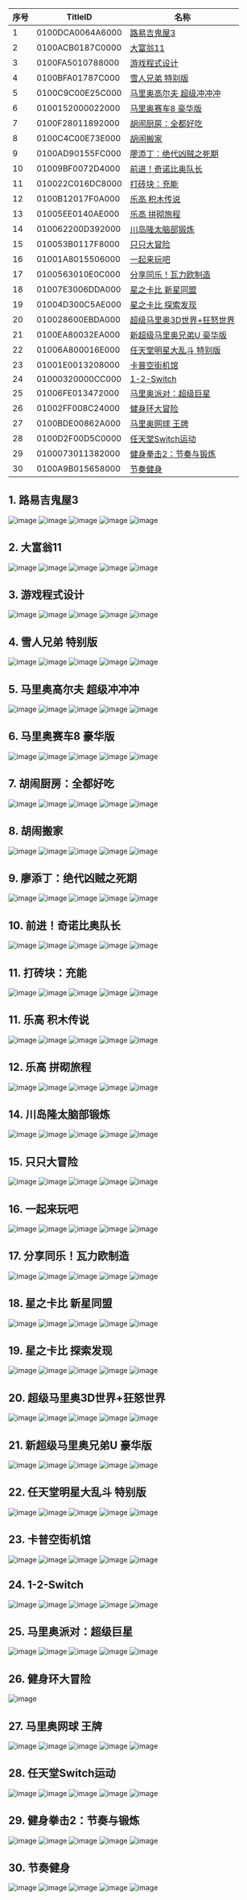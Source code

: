 |  序号 | TitleID | 名称 |
| --- | --- | --- |
| 1 | 0100DCA0064A6000 | [路易吉鬼屋3](#1-路易吉鬼屋3) |
| 2 | 0100ACB0187C0000 | [大富翁11](#2-大富翁11) |
| 3 | 0100FA5010788000 | [游戏程式设计](#3-游戏程式设计) |
| 4 | 0100BFA01787C000 | [雪人兄弟 特别版](#4-雪人兄弟-特别版) |
| 5 | 0100C9C00E25C000 | [马里奥高尔夫 超级冲冲冲](#5-马里奥高尔夫-超级冲冲冲) |
| 6 | 0100152000022000 | [马里奥赛车8 豪华版](#6-马里奥赛车8-豪华版) |
| 7 | 0100F28011892000 | [胡闹厨房：全都好吃](#7-胡闹厨房全都好吃) |
| 8 | 0100C4C00E73E000 | [胡闹搬家](#8-胡闹搬家) |
| 9 | 0100AD90155FC000 | [廖添丁：绝代凶贼之死期](#9-廖添丁绝代凶贼之死期) |
| 10 | 01009BF0072D4000 | [前进！奇诺比奥队长](#10-前进奇诺比奥队长) |
| 11 | 010022C016DC8000 | [打砖块：充能](#11-打砖块充能) |
| 12 | 0100B12017F0A000 | [乐高 积木传说](#12-乐高-积木传说) |
| 13 | 01005EE0140AE000 | [乐高 拼砌旅程](#13-乐高-拼砌旅程) |
| 14 | 010062200D392000 | [川岛隆太脑部锻炼](#14-川岛隆太脑部锻炼) |
| 15 | 010053B0117F8000 | [只只大冒险](#15-只只大冒险) |
| 16 | 01001A8015506000 | [一起来玩吧](#16-一起来玩吧) |
| 17 | 0100563010E0C000 | [分享同乐！瓦力欧制造](#17-分享同乐瓦力欧制造) |
| 18 | 01007E3006DDA000 | [星之卡比 新星同盟](#18-星之卡比-新星同盟) |
| 19 | 01004D300C5AE000 | [星之卡比 探索发现](#19-星之卡比-探索发现) |
| 20 | 010028600EBDA000 | [超级马里奥3D世界+狂怒世界](#20-超级马里奥3D世界狂怒世界) |
| 21 | 0100EA80032EA000 | [新超级马里奥兄弟U 豪华版](#21-新超级马里奥兄弟U-豪华版) |
| 22 | 01006A800016E000 | [任天堂明星大乱斗 特别版](#22-任天堂明星大乱斗-特别版) |
| 23 | 01001E0013208000 | [卡普空街机馆](#23-卡普空街机馆) |
| 24 | 01000320000CC000 | [1-2-Switch](#24-1-2-Switch) |
| 25 | 01006FE013472000 | [马里奥派对：超级巨星](#25-马里奥派对超级巨星) |
| 26 | 01002FF008C24000 | [健身环大冒险](#26-健身环大冒险) |
| 27 | 0100BDE00862A000 | [马里奥网球 王牌](#27-马里奥网球-王牌) |
| 28 | 0100D2F00D5C0000 | [任天堂Switch运动](#28-任天堂Switch运动) |
| 29 | 0100073011382000 | [健身拳击2：节奏与锻炼](#29-健身拳击2节奏与锻炼) |
| 30 | 0100A9B015658000 | [节奏健身](#30-节奏健身) |

## 1. 路易吉鬼屋3
![image](https://user-images.githubusercontent.com/1119014/208276138-7455c3f2-9496-4e6d-a650-1556313dcad0.png)
![image](https://user-images.githubusercontent.com/1119014/208276139-fc88b787-3aaf-4078-a20d-a247185ae7ee.png)
![image](https://user-images.githubusercontent.com/1119014/208276143-6d3216ca-a5b0-417a-8702-88f5cfc602e7.png)
![image](https://user-images.githubusercontent.com/1119014/208276146-f69e0ec0-9ffc-481d-8bf4-e7f69c580b17.png)
![image](https://user-images.githubusercontent.com/1119014/208276149-e7924637-38b7-4433-81db-c39af251baa8.png)

## 2. 大富翁11
![image](https://user-images.githubusercontent.com/1119014/208276179-94751cf8-6355-4b1b-9dc3-137266a2f503.png)
![image](https://user-images.githubusercontent.com/1119014/208276183-e5e4ec30-56f6-4b97-a622-02153a83bec3.png)
![image](https://user-images.githubusercontent.com/1119014/208276188-46fdf088-15f1-49de-b25d-b2e38f0a5032.png)
![image](https://user-images.githubusercontent.com/1119014/208276191-b5bfd7b3-7f9d-4052-b90e-abc8604b7131.png)
![image](https://user-images.githubusercontent.com/1119014/208276193-964b112c-7664-43d0-a166-a91699db70f5.png)

## 3. 游戏程式设计
![image](https://user-images.githubusercontent.com/1119014/208276222-8220ec05-51dc-4416-8642-f52d76c9af93.png)
![image](https://user-images.githubusercontent.com/1119014/208276223-18a51419-e153-4f6e-86bb-67cf6029797d.png)
![image](https://user-images.githubusercontent.com/1119014/208276227-3c0457c3-4d9f-496f-a8fd-d854ea4fcb8e.png)
![image](https://user-images.githubusercontent.com/1119014/208276229-037955f0-5190-4ba7-bfe1-80954d5fae30.png)
![image](https://user-images.githubusercontent.com/1119014/208276230-f1a64ca1-7b8d-4ac0-a382-b43fe0a9a9e4.png)

## 4. 雪人兄弟 特别版
![image](https://user-images.githubusercontent.com/1119014/208276248-4f57922e-15b5-4115-9575-a24f1d242cc1.png)
![image](https://user-images.githubusercontent.com/1119014/208276256-fac2835c-d597-4f3e-afb3-a3efcd6b50a3.png)
![image](https://user-images.githubusercontent.com/1119014/208276259-fdf1c9b1-f8e3-40b1-9762-a0fbe6942678.png)
![image](https://user-images.githubusercontent.com/1119014/208276264-832a302b-5027-4155-8237-fd4970fd0892.png)
![image](https://user-images.githubusercontent.com/1119014/208276253-941cc20c-f752-4cec-bac1-c001e55d4578.png)

## 5. 马里奥高尔夫 超级冲冲冲
![image](https://user-images.githubusercontent.com/1119014/208276305-d75f6d78-207c-46ff-808b-1231f126dc0f.png)
![image](https://user-images.githubusercontent.com/1119014/208276309-20e90617-be99-4621-9e7d-eb5e019f9ecd.png)
![image](https://user-images.githubusercontent.com/1119014/208276304-64bc7780-91d1-4418-ac23-13defe8122ef.png)
![image](https://user-images.githubusercontent.com/1119014/208276313-33338ef1-c2c7-4647-8842-878a1520afc8.png)
![image](https://user-images.githubusercontent.com/1119014/208276315-3614419a-ec91-4436-b461-b035d8910179.png)

## 6. 马里奥赛车8 豪华版
![image](https://user-images.githubusercontent.com/1119014/208276377-2ccf9bf9-c3dc-41a6-af33-cdf942e6669e.png)
![image](https://user-images.githubusercontent.com/1119014/208276356-d9dd59a4-a0fb-48fb-a808-4574d3a543d9.png)
![image](https://user-images.githubusercontent.com/1119014/208276392-fdbd556c-f657-417f-a9ad-5c448190c19e.png)
![image](https://user-images.githubusercontent.com/1119014/208276407-3c3e8bb0-29b9-4885-986c-f78eed22a3d7.png)
![image](https://user-images.githubusercontent.com/1119014/208276430-b7a45169-a11a-49fa-8347-c428b2317900.png)

## 7. 胡闹厨房：全都好吃
![image](https://user-images.githubusercontent.com/1119014/208276790-4b5fdaef-4365-489f-b55c-1eb19842aa09.png)
![image](https://user-images.githubusercontent.com/1119014/208276771-f39c4d6b-515d-4a52-9fc4-7092d6f2b59e.png)
![image](https://user-images.githubusercontent.com/1119014/208276823-9b36f340-6b5a-4881-8d66-fb247751f809.png)
![image](https://user-images.githubusercontent.com/1119014/208276843-5e18272b-d427-423e-8132-c92dae353d59.png)
![image](https://user-images.githubusercontent.com/1119014/208276858-1bbe7e76-ecc3-4669-9e42-647ff5fec663.png)

## 8. 胡闹搬家
![image](https://user-images.githubusercontent.com/1119014/208278306-59f4b9e6-31a8-448b-9945-ef9622cf4886.png)
![image](https://user-images.githubusercontent.com/1119014/208278308-975abc40-49cc-4eea-b7ee-fb826709e90c.png)
![image](https://user-images.githubusercontent.com/1119014/208278315-f368a3fa-377d-4a6a-9b0b-33f2bd38e0e1.png)
![image](https://user-images.githubusercontent.com/1119014/208278312-7f70f7dc-77a6-491c-a82c-3d1ce3e6acf3.png)
![image](https://user-images.githubusercontent.com/1119014/208278320-3baa02f7-6f86-4937-8752-620070d2e92c.png)

## 9. 廖添丁：绝代凶贼之死期
![image](https://user-images.githubusercontent.com/1119014/208277097-27ade875-242b-48e9-8673-f00335ddfcec.png)
![image](https://user-images.githubusercontent.com/1119014/208277080-537d225a-29c7-447a-917f-bcfa4e809a53.png)
![image](https://user-images.githubusercontent.com/1119014/208277150-54996cd6-c0c0-4da3-bd37-03789f5255a9.png)
![image](https://user-images.githubusercontent.com/1119014/208277132-ad2e1ba4-efc5-4086-8f0f-030eb2e8a2a6.png)
![image](https://user-images.githubusercontent.com/1119014/208277170-aa9d5123-219f-4d7c-87ac-dda111a4d94d.png)

## 10. 前进！奇诺比奥队长
![image](https://user-images.githubusercontent.com/1119014/208277460-85f9de36-a590-4b3d-aa8e-276209d9bc45.png)
![image](https://user-images.githubusercontent.com/1119014/208277477-a7f5a2ab-81b0-481f-b6a4-89997ecb6fae.png)
![image](https://user-images.githubusercontent.com/1119014/208277544-5275c257-dc03-45f6-a3b0-e750ac2517ae.png)
![image](https://user-images.githubusercontent.com/1119014/208277523-d2dbe50b-0fd2-4899-a103-f9446c3be515.png)
![image](https://user-images.githubusercontent.com/1119014/208277562-4d3459c7-339a-4fe9-9a01-626021c71c7a.png)

## 11. 打砖块：充能
![image](https://user-images.githubusercontent.com/1119014/208277747-06498e99-a503-44ba-9749-98c8a001300b.png)
![image](https://user-images.githubusercontent.com/1119014/208277766-33e55ae2-490e-4a85-bc9c-6da938d728db.png)
![image](https://user-images.githubusercontent.com/1119014/208277787-27dcab6c-c012-447c-9b06-7f13702a57c1.png)
![image](https://user-images.githubusercontent.com/1119014/208277802-ac805978-8f58-483a-878c-9db81ecb653a.png)
![image](https://user-images.githubusercontent.com/1119014/208277816-25579226-5b5a-498e-912a-1b866fdb63bc.png)

## 11. 乐高 积木传说
![image](https://user-images.githubusercontent.com/1119014/208277987-75cd0c48-919f-4e3f-b46c-c3bdd7a23a46.png)
![image](https://user-images.githubusercontent.com/1119014/208278005-277ab572-2d0f-4a64-930f-4bf4a9825920.png)
![image](https://user-images.githubusercontent.com/1119014/208278023-d7049b57-9b54-4461-8f12-9fd1eefa3af2.png)
![image](https://user-images.githubusercontent.com/1119014/208278148-2f319440-25a4-4a96-9f52-758d7d02159c.png)
![image](https://user-images.githubusercontent.com/1119014/208278169-b4561517-0261-4557-a0dd-6a88ce1f6ea2.png)

## 12. 乐高 拼砌旅程
![image](https://user-images.githubusercontent.com/1119014/208278238-717f4124-b7b8-4a26-8467-b8086584c196.png)
![image](https://user-images.githubusercontent.com/1119014/208278242-10fe714a-4807-4186-a3f1-56e2636c1ecb.png)
![image](https://user-images.githubusercontent.com/1119014/208278244-7fbeb4dc-fcad-42ca-8aef-d212e702bff9.png)
![image](https://user-images.githubusercontent.com/1119014/208278249-8b931fbb-3dfb-42b7-a87d-715271882dff.png)
![image](https://user-images.githubusercontent.com/1119014/208278250-4b4c9573-ee91-48b3-9b7a-3e4e7382393f.png)

## 14. 川岛隆太脑部锻炼
![image](https://user-images.githubusercontent.com/1119014/208278272-70081dd5-cc13-453b-8933-a24e803fc8af.png)
![image](https://user-images.githubusercontent.com/1119014/208278274-1847e0e0-95fe-4684-abc2-0bd6d2b0ae37.png)
![image](https://user-images.githubusercontent.com/1119014/208278275-a58f9503-b0d5-479b-b1c8-b6df1e5ff741.png)
![image](https://user-images.githubusercontent.com/1119014/208278276-3c56109e-f085-4d23-8e7e-d91de76a7f49.png)
![image](https://user-images.githubusercontent.com/1119014/208278278-5654e0c4-1a1f-4529-915c-dcb65e4a892c.png)

## 15. 只只大冒险
![image](https://user-images.githubusercontent.com/1119014/208278332-b7cab370-7e45-49c3-a14b-d8a11ab8a94d.png)
![image](https://user-images.githubusercontent.com/1119014/208278333-97627dcb-3b0f-4df9-8c5e-688c8c714f61.png)
![image](https://user-images.githubusercontent.com/1119014/208278334-f7ca1042-2a48-437f-8e75-e9a5ce6fc8c7.png)
![image](https://user-images.githubusercontent.com/1119014/208278336-1f6317ba-c7c3-43f2-a0ad-59107e6cad48.png)
![image](https://user-images.githubusercontent.com/1119014/208278338-49a5f605-ac88-4232-a81b-bc8bd259b567.png)

## 16. 一起来玩吧
![image](https://user-images.githubusercontent.com/1119014/208278413-b503bb81-4b72-4ab6-9518-d64ff9d96fc9.png)
![image](https://user-images.githubusercontent.com/1119014/208278410-e50e0395-1be0-4f2c-8613-fb706bbff7a0.png)
![image](https://user-images.githubusercontent.com/1119014/208278416-cdd80f91-4762-46cd-80a9-bf5760b72776.png)
![image](https://user-images.githubusercontent.com/1119014/208278418-45280cd4-4bfc-476b-bd63-223c33e274e6.png)
![image](https://user-images.githubusercontent.com/1119014/208278421-f4439d55-84d6-4f8e-be64-7bfe6b5ec591.png)

## 17. 分享同乐！瓦力欧制造
![image](https://user-images.githubusercontent.com/1119014/208278438-6548d1ec-e328-4a86-8981-6ba595068702.png)
![image](https://user-images.githubusercontent.com/1119014/208278465-5cc4420f-21fc-41a3-9d9f-ca6f5b3b1da3.png)
![image](https://user-images.githubusercontent.com/1119014/208278471-4b6fd2a4-c8c9-4a37-9c12-f4826689e00d.png)
![image](https://user-images.githubusercontent.com/1119014/208278473-79919def-ec72-4496-9271-e6ddb9bb3911.png)
![image](https://user-images.githubusercontent.com/1119014/208278478-852c4bc2-63eb-49c2-87fc-5ee5ff4ccfa1.png)

## 18. 星之卡比 新星同盟
![image](https://user-images.githubusercontent.com/1119014/208279214-b416369d-c920-40ce-bb35-81c4162ab2fc.png)
![image](https://user-images.githubusercontent.com/1119014/208279220-e8bbcb6e-5649-4ce7-885c-fbadcee8c663.png)
![image](https://user-images.githubusercontent.com/1119014/208279225-1629fe86-b68f-4521-ab1b-e34c82095cfa.png)
![image](https://user-images.githubusercontent.com/1119014/208279229-d996d252-8abd-464d-bfcd-8705f4024f38.png)
![image](https://user-images.githubusercontent.com/1119014/208279230-921854d3-1051-436b-afdd-13e47935d3bd.png)

## 19. 星之卡比 探索发现
![image](https://user-images.githubusercontent.com/1119014/208279787-38870843-6441-4833-91e8-a97020f99ee8.png)
![image](https://user-images.githubusercontent.com/1119014/208279789-22c1f593-30b0-4c3d-81d0-ea4b20f287a3.png)
![image](https://user-images.githubusercontent.com/1119014/208279792-3d32fd47-95b4-47db-aea7-eb84e9941874.png)
![image](https://user-images.githubusercontent.com/1119014/208279794-398e5510-dedb-42be-870d-ff052a756477.png)
![image](https://user-images.githubusercontent.com/1119014/208279795-a3588839-1de4-43a1-93ae-c53f05b14fea.png)

## 20. 超级马里奥3D世界+狂怒世界
![image](https://user-images.githubusercontent.com/1119014/208279454-7197a6c8-08e9-44a9-9dcb-4371cdebb33a.png)
![image](https://user-images.githubusercontent.com/1119014/208279458-d98daa24-c28a-40ed-99e9-f9d36887bee1.png)
![image](https://user-images.githubusercontent.com/1119014/208279462-04197ff6-8487-4b2a-b60d-515569787a36.png)
![image](https://user-images.githubusercontent.com/1119014/208279464-daba3c70-cbaa-487b-8c42-033bdf936b4a.png)
![image](https://user-images.githubusercontent.com/1119014/208279461-b4ebc0f5-af46-4685-8f27-fcaa8d9b8521.png)

## 21. 新超级马里奥兄弟U 豪华版
![image](https://user-images.githubusercontent.com/1119014/208279756-9f72d73a-d76b-446b-80a8-cab34a469dc9.png)
![image](https://user-images.githubusercontent.com/1119014/208279758-a82c9a5a-72a4-4b44-92ff-2b10c4d58ce7.png)
![image](https://user-images.githubusercontent.com/1119014/208279761-2140fcef-eed3-421b-a0c3-793f8ff65ebe.png)
![image](https://user-images.githubusercontent.com/1119014/208279764-bbe0e7e7-ee18-4ccd-a57c-0c9db0b4096f.png)
![image](https://user-images.githubusercontent.com/1119014/208279768-42c7e229-abc8-403a-b700-2b6fb846412d.png)

## 22. 任天堂明星大乱斗 特别版
![image](https://user-images.githubusercontent.com/1119014/208279503-53b06d1c-3f2c-4ee2-8f61-52261cc472b5.png)
![image](https://user-images.githubusercontent.com/1119014/208279504-0e2bab93-1cc2-4e89-9b8c-2b4f5216ca38.png)
![image](https://user-images.githubusercontent.com/1119014/208279502-e7a030ed-64f5-4058-9c4c-1e3843273e69.png)
![image](https://user-images.githubusercontent.com/1119014/208279508-2170fb6d-16bb-4f3e-9135-9723e63c39a3.png)
![image](https://user-images.githubusercontent.com/1119014/208279511-d1304f39-b043-4a76-81b4-8837b657067e.png)

## 23. 卡普空街机馆
![image](https://user-images.githubusercontent.com/1119014/208279611-494f51b9-a530-492f-b070-69ddd7c59914.png)
![image](https://user-images.githubusercontent.com/1119014/208279655-c2fbb7d9-0b9b-4a6f-bb28-60cc5a502b30.png)
![image](https://user-images.githubusercontent.com/1119014/208279658-a5eb9a37-9356-4f19-b97a-ac7d9e4a9e49.png)
![image](https://user-images.githubusercontent.com/1119014/208279659-f680996d-d3bf-40de-a393-d312fab05b2f.png)
![image](https://user-images.githubusercontent.com/1119014/208279664-3f27f2b4-12ea-4023-b6b7-9196fd7ecb15.png)

## 24. 1-2-Switch
![image](https://user-images.githubusercontent.com/1119014/208279725-f85999f4-2057-474e-a244-2ab72923463b.png)
![image](https://user-images.githubusercontent.com/1119014/208279729-c7683bd8-3b12-41c0-8fdf-0c779c71acbe.png)
![image](https://user-images.githubusercontent.com/1119014/208279734-0cc0aba1-5e09-4ff5-977a-a7a64a4f693d.png)
![image](https://user-images.githubusercontent.com/1119014/208279735-73231bcc-7f89-4abe-abad-b159226bd49c.png)
![image](https://user-images.githubusercontent.com/1119014/208279736-2dded0c5-e112-435f-909d-f9402a4a2dbd.png)

## 25. 马里奥派对：超级巨星
![image](https://user-images.githubusercontent.com/1119014/208279818-403060fa-1b39-4f43-9855-882b77d2b471.png)
![image](https://user-images.githubusercontent.com/1119014/208279823-e3bb6609-33d1-4b27-97a5-7114d5fddee1.png)
![image](https://user-images.githubusercontent.com/1119014/208279825-c1036fff-77ea-4734-a3a4-af9a99d4ea14.png)
![image](https://user-images.githubusercontent.com/1119014/208279829-74ec0bad-addb-476a-82ea-a557b3602591.png)
![image](https://user-images.githubusercontent.com/1119014/208279827-ddbf5c69-a9d7-48c6-970e-b8016d991b70.png)

## 26. 健身环大冒险
![image](https://user-images.githubusercontent.com/1119014/208279430-50f298ee-af70-472b-b993-80d907490850.png)

## 27. 马里奥网球 王牌
![image](https://user-images.githubusercontent.com/1119014/208279481-91eb8a3d-655c-4101-a588-e5272c65248d.png)
![image](https://user-images.githubusercontent.com/1119014/208279482-2ff748c3-957f-4029-9b82-2c7139449c5a.png)
![image](https://user-images.githubusercontent.com/1119014/208279484-df41f611-3bda-4998-a0ff-99f11eabd456.png)
![image](https://user-images.githubusercontent.com/1119014/208279487-babf8cc3-656a-4ef4-a9bc-b621f30ef708.png)
![image](https://user-images.githubusercontent.com/1119014/208279488-2b718b03-3d6f-4126-8220-de2bed693071.png)

## 28. 任天堂Switch运动
![image](https://user-images.githubusercontent.com/1119014/208280490-c66b5a4f-f24c-4182-90f9-1d921f511079.png)
![image](https://user-images.githubusercontent.com/1119014/208280501-d08fc44a-4196-4fd2-9e97-f9a796960df2.png)
![image](https://user-images.githubusercontent.com/1119014/208280506-312a6ae3-4a73-4400-90ee-204500073f42.png)
![image](https://user-images.githubusercontent.com/1119014/208280510-635d25a6-d99a-4055-8939-309e39744957.png)
![image](https://user-images.githubusercontent.com/1119014/208280511-4384e6f8-54d9-4795-a641-49b8b1c940e2.png)

## 29. 健身拳击2：节奏与锻炼
![image](https://user-images.githubusercontent.com/1119014/208279856-ac6a076e-e2b5-4f6b-98f9-7abb79941eb2.png)
![image](https://user-images.githubusercontent.com/1119014/208279858-55a4b6fb-3f69-4557-baf9-42eff73450c7.png)
![image](https://user-images.githubusercontent.com/1119014/208279860-098ceb53-de08-4ccf-bfdb-c8ed34b19ebc.png)
![image](https://user-images.githubusercontent.com/1119014/208279861-31a05f19-2b74-4bd6-8e84-1adc77c9615f.png)
![image](https://user-images.githubusercontent.com/1119014/208279864-664cb5c6-ee0e-48f4-8018-56c2d2db1a5c.png)

## 30. 节奏健身
![image](https://user-images.githubusercontent.com/1119014/208279913-17afabfb-b65f-45fa-a470-14ff5738cbfa.png)
![image](https://user-images.githubusercontent.com/1119014/208279915-ec17eed5-06fe-4b27-acf1-420f30b4643c.png)
![image](https://user-images.githubusercontent.com/1119014/208279917-f7c2fbd9-016b-4e1c-a9dd-6593e8628305.png)
![image](https://user-images.githubusercontent.com/1119014/208279920-582a802c-6932-467a-8f21-76bb3bd1b98f.png)
![image](https://user-images.githubusercontent.com/1119014/208279921-292359ba-ac5e-4871-b1c1-67ecb69c3a2d.png)
